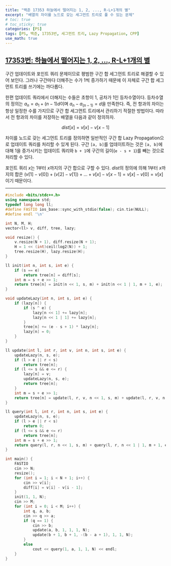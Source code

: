 ```yaml
---
title: "백준 17353 하늘에서 떨어지는 1, 2, ..., R-L+1개의 별"
excerpt: "배열의 차이를 노드로 갖는 세그먼트 트리로 풀 수 있는 문제"
# toc: true
# toc_sticky: true
categories: [PS]
tags: [PS, 백준, 17353번, 세그먼트 트리, Lazy Propagation, CPP]
use_math: true
---
```


## [17353번: 하늘에서 떨어지는 1, 2, ..., R-L+1개의 별](https://www.acmicpc.net/problem/17353)
  

구간 업데이트와 포인트 쿼리 문제이므로 평범한 구간 합 세그먼트 트리로 해결할 수 있어 보인다. 그러나 구간마다 더해주는 수가 1씩 증가하기 때문에 이 자체로 구간 합 세그먼트 트리를 쓰기에는 까다롭다.  

한편 업데이트 쿼리에서 더해지는 수들은 초항이 1, 공차가 1인 등차수열이다. 등차수열의 정의는 $a_n = a_1 + (n-1)d$이며 $a_n - a_(n-1) = d$을 만족한다. 즉, 전 항과의 차이는 항상 일정한 수를 가지므로 구간 합 세그먼트 트리에서 관리하기 적절한 방법이다. 따라서 전 항과의 차이를 저장하는 배열을 다음과 같이 정의하자.

$$ dist[x] = v[x] - v[x - 1] $$
  
  
차이를 노드로 갖는 세그먼트 트리를 정의하면 일반적인 구간 합 Lazy Propagation으로 업데이트 쿼리를 처리할 수 있게 된다. 구간 `[a, b]`를 업데이트하는 것은 `[a, b]`에 대해 1을 증가시키는 업데이트 쿼리와 `b + 1`에 구간의 길이(`e - s + 1`)를 빼는 것으로 처리할 수 있다.

포인트 쿼리 $x$는 1부터 $x$까지의 구간 합으로 구할 수 있다. $dist$의 정의에 의해 1부터 $x$까지의 합은 $(v[1] - v[0]) + (v[2] - v[1]) + ... + v[x] - v[x - 1] = v[x] - v[0] = v[x]$이기 때문이다.



---

```cpp
#include <bits/stdc++.h>
using namespace std;
typedef long long ll;
#define FASTIO ios_base::sync_with_stdio(false); cin.tie(NULL);
#define endl '\n'

int N, M, H;
vector<ll> v, diff, tree, lazy;

void resize() {
    v.resize(N + 1), diff.resize(N + 1);
    H = 1 << (int)ceil(log2(N)) + 1;
    tree.resize(H), lazy.resize(H);
}

ll init(int n, int s, int e) {
    if (s == e)
        return tree[n] = diff[s];
    int m = s + e >> 1;
    return tree[n] = init(n << 1, s, m) + init(n << 1 | 1, m + 1, e);
}

void updateLazy(int n, int s, int e) {
    if (lazy[n]) {
        if (s ^ e) {
            lazy[n << 1] += lazy[n];
            lazy[n << 1 | 1] += lazy[n];
        }
        tree[n] += (e - s + 1) * lazy[n];
        lazy[n] = 0;
    }
}

ll update(int l, int r, int v, int n, int s, int e) {
    updateLazy(n, s, e);
    if (l > e || r < s)
        return tree[n];
    if (l <= s && e <= r) {
        lazy[n] = v;
        updateLazy(n, s, e);
        return tree[n];
    }
    int m = s + e >> 1;
    return tree[n] = update(l, r, v, n << 1, s, m) + update(l, r, v, n << 1 | 1, m + 1, e);
}

ll query(int l, int r, int n, int s, int e) {
    updateLazy(n, s, e);
    if (l > e || r < s)
        return 0;
    if (l <= s && e <= r)
        return tree[n];
    int m = s + e >> 1;
    return query(l, r, n << 1, s, m) + query(l, r, n << 1 | 1, m + 1, e);
}

int main() {
    FASTIO
    cin >> N;
    resize();
    for (int i = 1; i < N + 1; i++) {
        cin >> v[i];
        diff[i] = v[i] - v[i - 1];
    }
    init(1, 1, N);
    cin >> M;
    for (int i = 0; i < M; i++) {
        int q, a, b;
        cin >> q >> a;
        if (q == 1) {
            cin >> b;
            update(a, b, 1, 1, 1, N);
            update(b + 1, b + 1, -(b - a + 1), 1, 1, N);
        }
        else
            cout << query(1, a, 1, 1, N) << endl;
    }
}
```

<br>
<br>